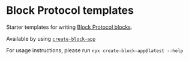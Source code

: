 # Block Protocol templates

Starter templates for writing [Block Protocol blocks](https://blockprotocol.org/docs).

Available by using [`create-block-app`](https://www.npmjs.com/package/create-block-app)

For usage instructions, please run `npx create-block-app@latest --help`
